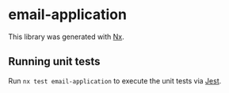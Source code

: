 # email-application

This library was generated with [Nx](https://nx.dev).

## Running unit tests

Run `nx test email-application` to execute the unit tests via [Jest](https://jestjs.io).

